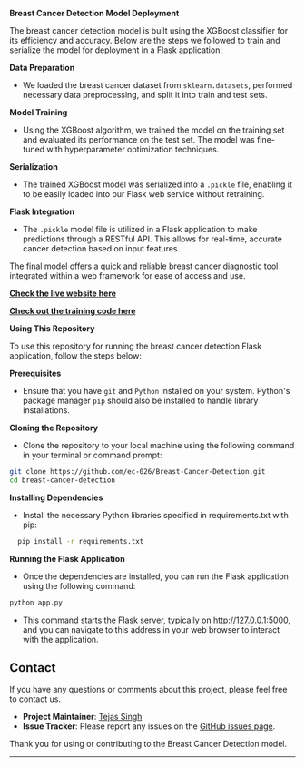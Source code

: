 **Breast Cancer Detection Model Deployment**

The breast cancer detection model is built using the XGBoost classifier for its efficiency and accuracy. Below are the steps we followed to train and serialize the model for deployment in a Flask application:

**Data Preparation**
- We loaded the breast cancer dataset from `sklearn.datasets`, performed necessary data preprocessing, and split it into train and test sets.

**Model Training**
- Using the XGBoost algorithm, we trained the model on the training set and evaluated its performance on the test set. The model was fine-tuned with hyperparameter optimization techniques.

**Serialization**
- The trained XGBoost model was serialized into a `.pickle` file, enabling it to be easily loaded into our Flask web service without retraining.

**Flask Integration**
- The `.pickle` model file is utilized in a Flask application to make predictions through a RESTful API. This allows for real-time, accurate cancer detection based on input features.

The final model offers a quick and reliable breast cancer diagnostic tool integrated within a web framework for ease of access and use.

[**Check the live website here**](https://notnormalcoder.pythonanywhere.com/)

[**Check out the training code here**](https://colab.research.google.com/drive/1ktIv4Ab2kjLqWWw4rQKa8bCl6_Qx2XcV?usp=sharing)


**Using This Repository**

To use this repository for running the breast cancer detection Flask application, follow the steps below:

**Prerequisites**
- Ensure that you have `git` and `Python` installed on your system. Python's package manager `pip` should also be installed to handle library installations.

**Cloning the Repository**
- Clone the repository to your local machine using the following command in your terminal or command prompt:

```sh
git clone https://github.com/ec-026/Breast-Cancer-Detection.git
cd breast-cancer-detection
```
**Installing Dependencies**
- Install the necessary Python libraries specified in requirements.txt with pip:
```sh
  pip install -r requirements.txt
```
**Running the Flask Application**
- Once the dependencies are installed, you can run the Flask application using the following command:
```sh
python app.py
```
- This command starts the Flask server, typically on http://127.0.0.1:5000, and you can navigate to this address in your web browser to interact with the application.

## Contact

If you have any questions or comments about this project, please feel free to contact us.

- **Project Maintainer**: [Tejas Singh](mailto:notnormalcoder@gmail.com)
- **Issue Tracker**: Please report any issues on the [GitHub issues page](https://github.com/ec-026/Breast-Cancer-Detection/issues).

Thank you for using or contributing to the Breast Cancer Detection model.

---

